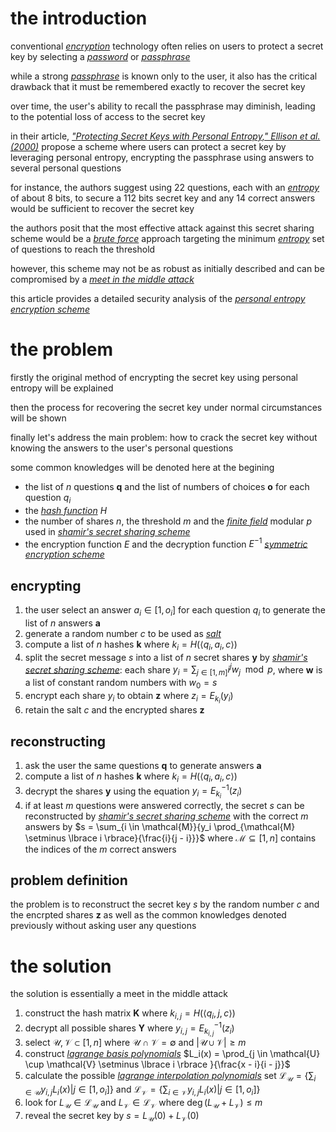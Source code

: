# the introduction

conventional *[encryption](https://en.wikipedia.org/wiki/Encryption)* technology often relies on users to protect a secret key by selecting a *[password](https://en.wikipedia.org/wiki/Password)* or *[passphrase](https://en.wikipedia.org/wiki/Passphrase)*

while a strong *[passphrase](https://en.wikipedia.org/wiki/Passphrase)* is known only to the user, it also has the critical drawback that it must be remembered exactly to recover the secret key

over time, the user's ability to recall the passphrase may diminish, leading to the potential loss of access to the secret key

in their article, *["Protecting Secret Keys with Personal Entropy," Ellison et al. (2000)](https://www.researchgate.net/publication/223831757_Protecting_secret_keys_with_personal_entropy)* propose a scheme where users can protect a secret key by leveraging personal entropy, encrypting the passphrase using answers to several personal questions

for instance, the authors suggest using 22 questions, each with an *[entropy](https://en.wikipedia.org/wiki/Entropy_(information_theory))* of about 8 bits, to secure a 112 bits secret key and any 14 correct answers would be sufficient to recover the secret key

the authors posit that the most effective attack against this secret sharing scheme would be a *[brute force](https://en.wikipedia.org/wiki/Brute-force_attack)* approach targeting the minimum *[entropy](https://en.wikipedia.org/wiki/Entropy_(information_theory))* set of questions to reach the threshold

however, this scheme may not be as robust as initially described and can be compromised by a *[meet in the middle attack](https://en.wikipedia.org/wiki/Meet-in-the-middle_attack)*

this article provides a detailed security analysis of the *[personal entropy encryption scheme](https://www.researchgate.net/publication/223831757_Protecting_secret_keys_with_personal_entropy)*

# the problem

firstly the original method of encrypting the secret key using personal entropy will be explained

then the process for recovering the secret key under normal circumstances will be shown

finally let's address the main problem: how to crack the secret key without knowing the answers to the user's personal questions

some common knowledges will be denoted here at the begining

- the list of $n$ questions $\mathbf{q}$ and the list of numbers of choices $\mathbf{o}$ for each question $q_i$
- the *[hash function](https://en.wikipedia.org/wiki/Hash_function)* $H$
- the number of shares $n$, the threshold $m$ and the *[finite field](https://en.wikipedia.org/wiki/Finite_field)* modular $p$ used in *[shamir's secret sharing scheme](https://en.wikipedia.org/wiki/Shamir%27s_secret_sharing)*
- the encryption function $E$ and the decryption function $E^{-1}$ *[symmetric encryption scheme](https://en.wikipedia.org/wiki/Symmetric-key_algorithm)*

## encrypting

1. the user select an answer $a_i \in [1, o_i]$ for each question $q_i$ to generate the list of $n$ answers $\mathbf{a}$
2. generate a random number $c$ to be used as *[salt](https://en.wikipedia.org/wiki/Salt_(cryptography))*
3. compute a list of $n$ hashes $\mathbf{k}$ where $k_i = H(\langle q_i, a_i, c \rangle)$
4. split the secret message $s$ into a list of $n$ secret shares $\mathbf{y}$ by *[shamir's secret sharing scheme](https://en.wikipedia.org/wiki/Shamir%27s_secret_sharing)*: each share $y_i = \sum_{j \in [1,m]}{i^j w_j} \mod p$, where $\mathbf{w}$ is a list of constant random numbers with $w_0 = s$
5. encrypt each share $y_i$ to obtain $\mathbf{z}$ where $z_i = E_{k_i}(y_i)$
6. retain the salt $c$ and the encrypted shares $\mathbf{z}$

## reconstructing

1. ask the user the same questions $\mathbf{q}$ to generate answers $\mathbf{a}$
2. compute a list of $n$ hashes $\mathbf{k}$ where $k_i = H(\langle q_i, a_i, c \rangle)$
3. decrypt the shares $\mathbf{y}$ using the equation $y_i = E_{k_i}^{-1}(z_i)$
4. if at least $m$ questions were answered correctly, the secret $s$ can be reconstructed by *[shamir's secret sharing scheme](https://en.wikipedia.org/wiki/Shamir%27s_secret_sharing)* with the correct $m$ answers by $s = \sum_{i \in \mathcal{M}}{y_i \prod_{\mathcal{M} \setminus \lbrace i \rbrace}{\frac{i}{j - i}}}$ where $\mathcal{M} \subseteq [1, n]$ contains the indices of the $m$ correct answers

## problem definition

the problem is to reconstruct the secret key $s$ by the random number $c$ and the encrpted shares $\mathbf{z}$ as well as the common knowledges denoted previously without asking user any questions

# the solution

the solution is essentially a meet in the middle attack

1. construct the hash matrix $\mathbf{K}$ where $k_{i,j} = H(\langle q_i, j, c \rangle)$
2. decrypt all possible shares $\mathbf{Y}$ where $y_{i,j} = E_{k_{i, j}}^{-1}(z_i)$
3. select $\mathcal{U}, \mathcal{V} \subset [1, n]$ where $\mathcal{U} \cap \mathcal{V} = \emptyset$ and $|\mathcal{U} \cup \mathcal{V}| \ge m$
4. construct *[lagrange basis polynomials](https://en.wikipedia.org/wiki/Lagrange_polynomial)* $L_i(x) = \prod_{j \in \mathcal{U} \cup \mathcal{V} \setminus \lbrace i \rbrace }{\frac{x - i}{i - j}}$
5. calculate the possible *[lagrange interpolation polynomials](https://en.wikipedia.org/wiki/Lagrange_polynomial)* set $\mathcal{L_U} = \lbrace \sum_{i \in \mathcal{U}}{y_{i,j} L_i(x)} | j \in [1, o_i] \rbrace$ and $\mathcal{L_V} = \lbrace \sum_{i \in \mathcal{V}}{y_{i,j} L_i(x)} | j \in [1, o_i] \rbrace$
6. look for $L_{\mathcal{U}} \in \mathcal{L_U}$ and $L_{\mathcal{V}} \in \mathcal{L_V}$ where $\deg (L_{\mathcal{U}} + L_{\mathcal{V}}) \le m$
7. reveal the secret key by $s = L_{\mathcal{U}}(0) + L_{\mathcal{V}}(0)$

